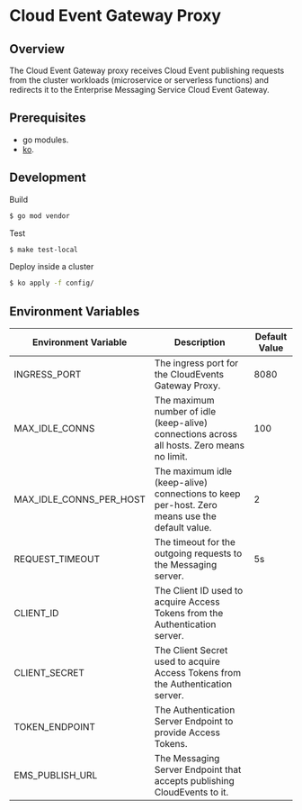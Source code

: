 # Cloud Event Gateway Proxy

## Overview

The Cloud Event Gateway proxy receives Cloud Event publishing requests from the cluster workloads (microservice or serverless functions) and redirects it to the Enterprise Messaging Service Cloud Event Gateway.

## Prerequisites

- go modules.
- [ko](https://github.com/google/ko).

## Development

Build

```bash
$ go mod vendor
```

Test

```bash
$ make test-local
```

Deploy inside a cluster

```bash
$ ko apply -f config/
```

## Environment Variables

| Environment Variable    | Description                                                                                   | Default Value |
| ----------------------- | --------------------------------------------------------------------------------------------- | ------------- |
| INGRESS_PORT            | The ingress port for the CloudEvents Gateway Proxy.                                           | 8080          |
| MAX_IDLE_CONNS          | The maximum number of idle (keep-alive) connections across all hosts. Zero means no limit.    | 100           |
| MAX_IDLE_CONNS_PER_HOST | The maximum idle (keep-alive) connections to keep per-host. Zero means use the default value. | 2             |
| REQUEST_TIMEOUT         | The timeout for the outgoing requests to the Messaging server.                                | 5s            |
| CLIENT_ID               | The Client ID used to acquire Access Tokens from the Authentication server.                   |               |
| CLIENT_SECRET           | The Client Secret used to acquire Access Tokens from the Authentication server.               |               |
| TOKEN_ENDPOINT          | The Authentication Server Endpoint to provide Access Tokens.                                  |               |
| EMS_PUBLISH_URL         | The Messaging Server Endpoint that accepts publishing CloudEvents to it.                      |               |
